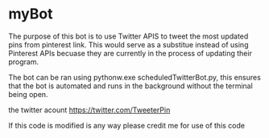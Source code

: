 # myBot
The purpose of this bot is to use Twitter APIS to tweet the most updated pins from pinterest link. This would serve as a substitue instead of using Pinterest APIs becuase they are currently in the process of updating their program.

The bot can be ran using pythonw.exe scheduledTwitterBot.py, this ensures that the bot is automated and runs in the background without the terminal being open.

the twitter acount https://twitter.com/TweeterPin

If this code is modified is any way please credit me for use of this code
